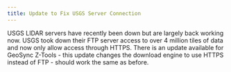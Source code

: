 ```yaml
---
title: Update to Fix USGS Server Connection
---
```

			
USGS LIDAR servers have recently been down but are largely back working now.   USGS  took down their FTP server access to over 4 million tiles of data and now only allow access through HTTPS.  There is an update available for GeoSync Z-Tools - this update changes the download engine to use HTTPS instead of FTP - should work the same as before.